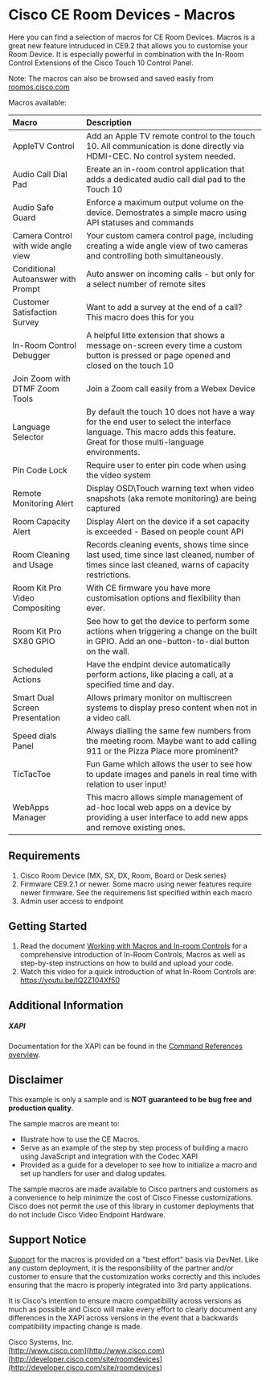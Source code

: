 # Cisco CE Room Devices - Macros
Here you can find a selection of macros for CE Room Devices. Macros is a great new feature intruduced in CE9.2 that allows you to customise your Room Device. It is especially powerful in combination with the In-Room Control Extensions of the Cisco Touch 10 Control Panel.

Note: The macros can also be browsed and saved easily from [roomos.cisco.com](https://roomos.cisco.com)

Macros available:


| Macro        | Description           |
| :------------------------ |:-------------|
| AppleTV Control      | Add an Apple TV remote control to the touch 10. All communication is done directly via HDMI-CEC. No control system needed.      |
| Audio Call Dial Pad | Ereate an in-room control application that adds a dedicated audio call dial pad to the Touch 10 |
| Audio Safe Guard      | Enforce a maximum output volume on the device. Demostrates a simple macro using API statuses and commands     |
| Camera Control with wide angle view      | Your custom camera control page, including creating a wide angle view of two cameras and controlling both simultaneously.      |
| Conditional Autoanswer with Prompt      | Auto answer on incoming calls - but only for a select number of remote sites      |
| Customer Satisfaction Survey| Want to add a survey at the end of a call? This macro does this for you |
| In-Room Control Debugger | A helpful litte extension that shows a message on-screen every time a custom button is pressed or page opened and closed on the touch 10 |
| Join Zoom with DTMF Zoom Tools | Join a Zoom call easily from a Webex Device |
| Language Selector      | By default the touch 10 does not have a way for the end user to select the interface language. This macro adds this feature. Great for those multi-language environments. |
| Pin Code Lock | Require user to enter pin code when using the video system |
| Remote Monitoring Alert | Display OSD\Touch warning text when video snapshots (aka remote monitoring) are being captured |
| Room Capacity Alert | Display Alert on the device if a set capacity is exceeded - Based on people count API |
| Room Cleaning and Usage | Records cleaning events, shows time since last used, time since last cleaned, number of times since last cleaned, warns of capacity restrictions. |
| Room Kit Pro Video Compositing | With CE firmware you have more customisation options and flexibility than ever. |
| Room Kit Pro SX80 GPIO | See how to get the device to perform some actions when triggering a change on the built in GPIO. Add an one-button-to-dial button on the wall. |
| Scheduled Actions | Have the endpint device automatically perform actions, like placing a call, at a specified time and day. |
| Smart Dual Screen Presentation | Allows primary monitor on multiscreen systems to display preso content when not in a video call. |
| Speed dials Panel | Always dialling the same few numbers from the meeting room. Maybe want to add calling 911 or the Pizza Place more prominent?     |
| TicTacToe      | Fun Game which allows the user to see how to update images and panels in real time with relation to user input!    |
| WebApps Manager  | This macro allows simple management of ad-hoc local web apps on a device by providing a user interface to add new apps and remove existing ones. |

## Requirements
1. Cisco Room Device (MX, SX, DX, Room, Board or Desk series)
2. Firmware CE9.2.1 or newer. Some macro  using newer features require newer firmware. See the requiremens list specified within each macro
3. Admin user access to endpoint

## Getting Started
1. Read the document [Working with Macros and In-room Controls](https://www.cisco.com/c/dam/en/us/td/docs/telepresence/endpoint/ce92/sx-mx-dx-room-kit-customization-guide-ce92.pdf) for a comprehensive introduction of In-Room Controls, Macros as well as step-by-step instructions on how to build and upload your code.
2. Watch this video for a quick introduction of what In-Room Controls are: https://youtu.be/IQ2Z104Xf50

## Additional Information
##### XAPI
Documentation for the XAPI can be found in the [Command References overview](https://www.cisco.com/c/en/us/support/collaboration-endpoints/telepresence-quick-set-series/products-command-reference-list.html).

## Disclaimer
This example is only a sample and is **NOT guaranteed to be bug free and production quality**.

The sample macros are meant to:
- Illustrate how to use the CE Macros.
- Serve as an example of the step by step process of building a macro using JavaScript and integration with the Codec XAPI
- Provided as a guide for a developer to see how to initialize a macro and set up handlers for user and dialog updates.

The sample macros are made available to Cisco partners and customers as a convenience to help minimize the cost of Cisco Finesse customizations. Cisco does not permit the use of this library in customer deployments that do not include Cisco Video Endpoint Hardware.

## Support Notice
[Support](http://developer.cisco.com/site/devnet/support) for the macros is provided on a "best effort" basis via DevNet. Like any custom deployment, it is the responsibility of the partner and/or customer to ensure that the customization works correctly and this includes ensuring that the macro is properly integrated into 3rd party applications.

It is Cisco's intention to ensure macro compatibility across versions as much as possible and Cisco will make every effort to clearly document any differences in the XAPI across versions in the event that a backwards compatibility impacting change is made.

Cisco Systems, Inc.<br>
[http://www.cisco.com](http://www.cisco.com)<br>
[http://developer.cisco.com/site/roomdevices](http://developer.cisco.com/site/roomdevices)
